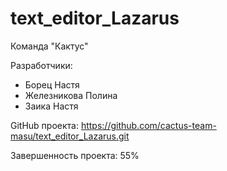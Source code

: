 # text_editor_Lazarus
Команда "Кактус"

Разработчики:
  - Борец Настя
  - Железникова Полина
  - Заика Настя
 
GitHub проекта: https://github.com/cactus-team-masu/text_editor_Lazarus.git

Завершенность проекта: 55%
